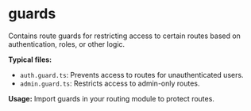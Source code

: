 # guards

Contains route guards for restricting access to certain routes based on authentication, roles, or other logic.

**Typical files:**
- `auth.guard.ts`: Prevents access to routes for unauthenticated users.
- `admin.guard.ts`: Restricts access to admin-only routes.

**Usage:**
Import guards in your routing module to protect routes.
